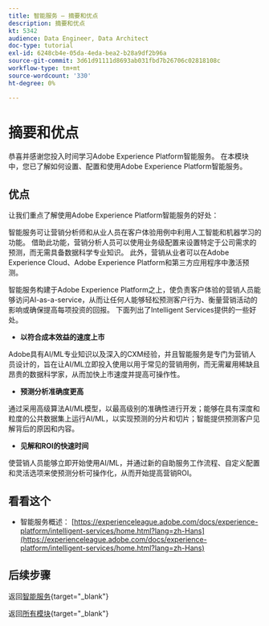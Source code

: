 ```yaml
---
title: 智能服务 — 摘要和优点
description: 摘要和优点
kt: 5342
audience: Data Engineer, Data Architect
doc-type: tutorial
exl-id: 6248cb4e-05da-4eda-bea2-b28a9df2b96a
source-git-commit: 3d61d91111d8693ab031fbd7b26706c02818108c
workflow-type: tm+mt
source-wordcount: '330'
ht-degree: 0%

---
```


# 摘要和优点

恭喜并感谢您投入时间学习Adobe Experience Platform智能服务。
在本模块中，您已了解如何设置、配置和使用Adobe Experience Platform智能服务。

## 优点

让我们重点了解使用Adobe Experience Platform智能服务的好处：

智能服务可让营销分析师和从业人员在客户体验用例中利用人工智能和机器学习的功能。 借助此功能，营销分析人员可以使用业务级配置来设置特定于公司需求的预测，而无需具备数据科学专业知识。 此外，营销从业者可以在Adobe Experience Cloud、Adobe Experience Platform和第三方应用程序中激活预测。

智能服务构建于Adobe Experience Platform之上，使负责客户体验的营销人员能够访问AI-as-a-service，从而让任何人能够轻松预测客户行为、衡量营销活动的影响或确保提高每项投资的回报。 下面列出了Intelligent Services提供的一些好处。

- **以符合成本效益的速度上市**

Adobe具有AI/ML专业知识以及深入的CXM经验，并且智能服务是专门为营销人员设计的，旨在让AI/ML立即投入使用以用于常见的营销用例，而无需雇用稀缺且昂贵的数据科学家，从而加快上市速度并提高可操作性。

- **预测分析准确度更高**

通过采用高级算法AI/ML模型，以最高级别的准确性进行开发；能够在具有深度和粒度的公共数据集上运行AI/ML，以实现预测的分片和切片；智能提供预测客户见解背后的原因和内容。

- **见解和ROI的快速时间**

使营销人员能够立即开始使用AI/ML，并通过新的自助服务工作流程、自定义配置和灵活选项来使预测分析可操作化，从而开始提高营销ROI。

## 看看这个

- 智能服务概述： [https://experienceleague.adobe.com/docs/experience-platform/intelligent-services/home.html?lang=zh-Hans](https://experienceleague.adobe.com/docs/experience-platform/intelligent-services/home.html?lang=zh-Hans)

## 后续步骤

返回[智能服务](./intelligent-services.md){target="_blank"}

返回[所有模块](./../../../../overview.md){target="_blank"}
